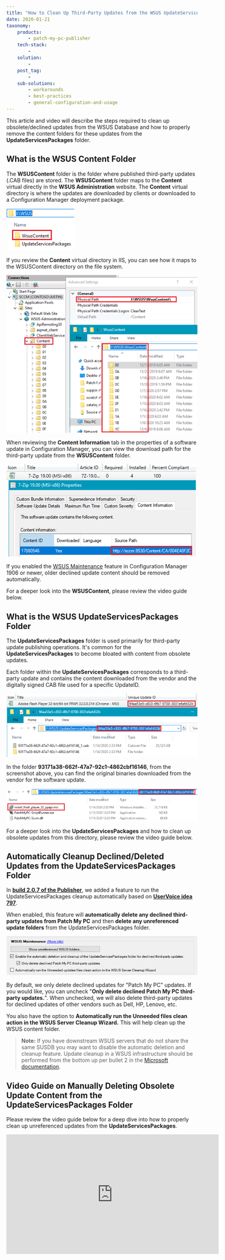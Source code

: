 ```yaml
---
title: "How to Clean Up Third-Party Updates from the WSUS UpdateServicesPackages Folder"
date: 2020-01-21
taxonomy:
    products:
        - patch-my-pc-publisher
    tech-stack:
        - 
    solution:
        - 
    post_tag:
        - 
    sub-solutions:
        - workarounds
        - best-practices
        - general-configuration-and-usage
---
```


This article and video will describe the steps required to clean up obsolete/declined updates from the WSUS Database and how to properly remove the content folders for these updates from the **UpdateServicesPackages** folder.

## What is the WSUS Content Folder

The **WSUSContent** folder is the folder where published third-party updates (.CAB files) are stored. The **WSUSContent** folder maps to the **Content** virtual directly in the **WSUS Administration** website. The **Content** virtual directory is where the updates are downloaded by clients or downloaded to a Configuration Manager deployment package.

![WSUSContent Directory](/_images/WSUSContent-Folder.png "WSUSContent Directory")

If you review the **Content** virtual directory in IIS, you can see how it maps to the WSUSContent directory on the file system.

![](/_images/WSUS-WSUSContent-IIS-Virtual-Directory.png)

When reviewing the **Content Information** tab in the properties of a software update in Configuration Manager, you can view the download path for the third-party update from the **WSUSContent** folder.

![](/_images/Update-WSUSContent-Download-Location-From-WSUS.png)

If you enabled the [WSUS Maintenance](https://docs.microsoft.com/en-us/configmgr/sum/deploy-use/software-updates-maintenance#wsus-cleanup-starting-in-version-1906) feature in Configuration Manager 1906 or newer, older declined update content should be removed automatically.

For a deeper look into the **WSUSContent**, please review the video guide below.

## What is the WSUS UpdateServicesPackages Folder

The **UpdateServicesPackages** folder is used primarily for third-party update publishing operations. It's common for the **UpdateServicesPackages** to become bloated with content from obsolete updates.

Each folder within the **UpdateServicesPackages** corresponds to a third-party update and contains the content downloaded from the vendor and the digitally signed CAB file used for a specific UpdateID.

![](/_images/WSUS-UpdateServicesPackages-UpdateID-Folder.png)

In the folder **93171a38-662f-47a7-92c1-4862cbf16146**, from the screenshot above, you can find the original binaries downloaded from the vendor for the software update.

![](/_images/Downloaded-Third-Party-Update-Content.png)

For a deeper look into the **UpdateServicesPackages** and how to clean up obsolete updates from this directory, please review the video guide below.

## Automatically Cleanup Declined/Deleted Updates from the UpdateServicesPackages Folder

In **[build 2.0.7 of the Publisher](https://patchmypc.com/clean-up-third-party-updates-from-the-wsus-updateservicespackages-folder)**, we added a feature to run the UpdateServicesPackages cleanup automatically based on **[UserVoice idea 797](https://ideas.patchmypc.com/ideas/PATCHMYPC-I-797)**.

When enabled, this feature will **automatically delete any declined third-party updates from Patch My PC** and then **delete any unreferenced update folders** from the UpdateServicesPackages folder.

![](/_images/wsus-options-1.png)

By default, we only delete declined updates for "Patch My PC" updates. If you would like, you can uncheck "**Only delete declined Patch My PC third-party updates.**". When unchecked, we will also delete third-party updates for declined updates of other vendors such as Dell, HP, Lenovo, etc.

You also have the option to **Automatically run the Unneeded files clean action in the WSUS Server Cleanup Wizard.** This will help clean up the WSUS content folder.

> **Note:** If you have downstream WSUS servers that do not share the same SUSDB you may want to disable the automatic deletion and cleanup feature. Update cleanup in a WSUS infrastructure should be performed from the bottom up per bullet 2 in the [Microsoft documentation](https://learn.microsoft.com/en-us/troubleshoot/mem/configmgr/update-management/wsus-maintenance-guide#important-considerations).

## Video Guide on Manually Deleting Obsolete Update Content from the UpdateServicesPackages Folder

Please review the video guide below for a deep dive into how to properly clean up unreferenced updates from the **UpdateServicesPackages**.

<iframe src="https://www.youtube.com/embed/S3kHKNDShyE" width="560" height="315" frameborder="0" allowfullscreen="allowfullscreen" data-cookieconsent="ignore"></iframe>